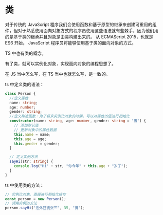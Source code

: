# 类

对于传统的 JavaScript 程序我们会使用函数和基于原型的继承来创建可重用的组件，但对于熟悉使用面向对象方式的程序员使用这些语法就有些棘手，因为他们用的是基于类的继承并且对象是由类构建出来的。 从 ECMAScript 2015，也就是 ES6 开始， JavaScript 程序员将能够使用基于类的面向对象的方式。

TS 中也有类的概念。

有了类，就可以实例化对象，实现面向对象的编程思想了。

在 JS 当中怎么写，在 TS 当中也就怎么写，是一致的。

ts 中定义类的语法：

```ts
class Person {
  //定义属性
  name: string;
  age: number;
  gender: string;
  //定义构造函数：为了将来实例化对象的时候，可以对属性的值进行初始化
  constructor(name: string, age: number, gender: string = "男") {
    // 添加默认值
    // 更新对象中的属性数据
    this.name = name;
    this.age = age;
    this.gender = gender;
  }

  // 定义实例方法
  sayHi(str: string) {
    console.log("Hi" + str, "你今年" + this.age + "岁了");
  }
}
```

ts 中使用类的方法：

```ts
// 实例化对象，直接进行初始化操作
const person = new Person();
// 调用实例的方法
person.sayHi("法外狂徒张三", 35, "男");
```
